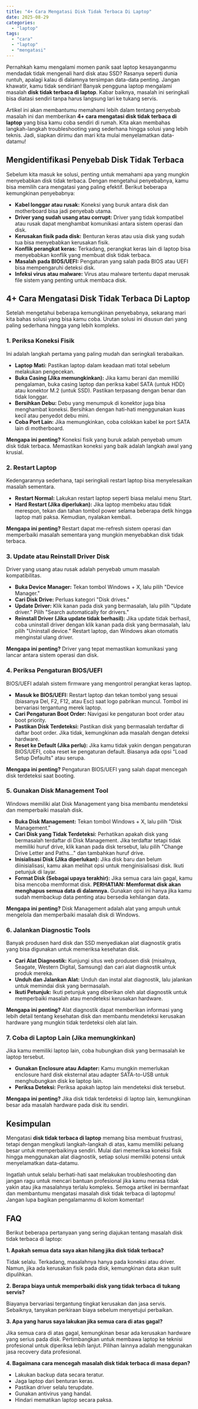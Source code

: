 ```yaml
---
title: "4+ Cara Mengatasi Disk Tidak Terbaca Di Laptop"
date: 2025-08-29
categories: 
  - "laptop"
tags: 
  - "cara"
  - "laptop"
  - "mengatasi"
---
```


Pernahkah kamu mengalami momen panik saat laptop kesayanganmu mendadak tidak mengenali hard disk atau SSD? Rasanya seperti dunia runtuh, apalagi kalau di dalamnya tersimpan data-data penting. Jangan khawatir, kamu tidak sendirian! Banyak pengguna laptop mengalami masalah **disk tidak terbaca di laptop**. Kabar baiknya, masalah ini seringkali bisa diatasi sendiri tanpa harus langsung lari ke tukang servis.

Artikel ini akan membantumu memahami lebih dalam tentang penyebab masalah ini dan memberikan **4+ cara mengatasi disk tidak terbaca di laptop** yang bisa kamu coba sendiri di rumah. Kita akan membahas langkah-langkah troubleshooting yang sederhana hingga solusi yang lebih teknis. Jadi, siapkan dirimu dan mari kita mulai menyelamatkan data-datamu!

## Mengidentifikasi Penyebab Disk Tidak Terbaca

Sebelum kita masuk ke solusi, penting untuk memahami apa yang mungkin menyebabkan disk tidak terbaca. Dengan mengetahui penyebabnya, kamu bisa memilih cara mengatasi yang paling efektif. Berikut beberapa kemungkinan penyebabnya:

- **Kabel longgar atau rusak:** Koneksi yang buruk antara disk dan motherboard bisa jadi penyebab utama.
- **Driver yang sudah usang atau corrupt:** Driver yang tidak kompatibel atau rusak dapat menghambat komunikasi antara sistem operasi dan disk.
- **Kerusakan fisik pada disk:** Benturan keras atau usia disk yang sudah tua bisa menyebabkan kerusakan fisik.
- **Konflik perangkat keras:** Terkadang, perangkat keras lain di laptop bisa menyebabkan konflik yang membuat disk tidak terbaca.
- **Masalah pada BIOS/UEFI:** Pengaturan yang salah pada BIOS atau UEFI bisa mempengaruhi deteksi disk.
- **Infeksi virus atau malware:** Virus atau malware tertentu dapat merusak file sistem yang penting untuk membaca disk.

## 4+ Cara Mengatasi Disk Tidak Terbaca Di Laptop

Setelah mengetahui beberapa kemungkinan penyebabnya, sekarang mari kita bahas solusi yang bisa kamu coba. Urutan solusi ini disusun dari yang paling sederhana hingga yang lebih kompleks.

### 1\. Periksa Koneksi Fisik

Ini adalah langkah pertama yang paling mudah dan seringkali terabaikan.

- **Laptop Mati:** Pastikan laptop dalam keadaan mati total sebelum melakukan pengecekan.
- **Buka Casing (Jika memungkinkan):** Jika kamu berani dan memiliki pengalaman, buka casing laptop dan periksa kabel SATA (untuk HDD) atau konektor M.2 (untuk SSD). Pastikan terpasang dengan benar dan tidak longgar.
- **Bersihkan Debu:** Debu yang menumpuk di konektor juga bisa menghambat koneksi. Bersihkan dengan hati-hati menggunakan kuas kecil atau penyedot debu mini.
- **Coba Port Lain:** Jika memungkinkan, coba colokkan kabel ke port SATA lain di motherboard.

**Mengapa ini penting?** Koneksi fisik yang buruk adalah penyebab umum disk tidak terbaca. Memastikan koneksi yang baik adalah langkah awal yang krusial.

### 2\. Restart Laptop

Kedengarannya sederhana, tapi seringkali restart laptop bisa menyelesaikan masalah sementara.

- **Restart Normal:** Lakukan restart laptop seperti biasa melalui menu Start.
- **Hard Restart (Jika diperlukan):** Jika laptop membeku atau tidak merespon, tekan dan tahan tombol power selama beberapa detik hingga laptop mati paksa. Kemudian, nyalakan kembali.

**Mengapa ini penting?** Restart dapat me-refresh sistem operasi dan memperbaiki masalah sementara yang mungkin menyebabkan disk tidak terbaca.

### 3\. Update atau Reinstall Driver Disk

Driver yang usang atau rusak adalah penyebab umum masalah kompatibilitas.

- **Buka Device Manager:** Tekan tombol Windows + X, lalu pilih "Device Manager."
- **Cari Disk Drive:** Perluas kategori "Disk drives."
- **Update Driver:** Klik kanan pada disk yang bermasalah, lalu pilih "Update driver." Pilih "Search automatically for drivers."
- **Reinstall Driver (Jika update tidak berhasil):** Jika update tidak berhasil, coba uninstall driver dengan klik kanan pada disk yang bermasalah, lalu pilih "Uninstall device." Restart laptop, dan Windows akan otomatis menginstal ulang driver.

**Mengapa ini penting?** Driver yang tepat memastikan komunikasi yang lancar antara sistem operasi dan disk.

### 4\. Periksa Pengaturan BIOS/UEFI

BIOS/UEFI adalah sistem firmware yang mengontrol perangkat keras laptop.

- **Masuk ke BIOS/UEFI:** Restart laptop dan tekan tombol yang sesuai (biasanya Del, F2, F12, atau Esc) saat logo pabrikan muncul. Tombol ini bervariasi tergantung merek laptop.
- **Cari Pengaturan Boot Order:** Navigasi ke pengaturan boot order atau boot priority.
- **Pastikan Disk Terdeteksi:** Pastikan disk yang bermasalah terdaftar di daftar boot order. Jika tidak, kemungkinan ada masalah dengan deteksi hardware.
- **Reset ke Default (Jika perlu):** Jika kamu tidak yakin dengan pengaturan BIOS/UEFI, coba reset ke pengaturan default. Biasanya ada opsi "Load Setup Defaults" atau serupa.

**Mengapa ini penting?** Pengaturan BIOS/UEFI yang salah dapat mencegah disk terdeteksi saat booting.

### 5\. Gunakan Disk Management Tool

Windows memiliki alat Disk Management yang bisa membantu mendeteksi dan memperbaiki masalah disk.

- **Buka Disk Management:** Tekan tombol Windows + X, lalu pilih "Disk Management."
- **Cari Disk yang Tidak Terdeteksi:** Perhatikan apakah disk yang bermasalah terdaftar di Disk Management. Jika terdaftar tetapi tidak memiliki huruf drive, klik kanan pada disk tersebut, lalu pilih "Change Drive Letter and Paths..." dan tambahkan huruf drive.
- **Inisialisasi Disk (Jika diperlukan):** Jika disk baru dan belum diinisialisasi, kamu akan melihat opsi untuk menginisialisasi disk. Ikuti petunjuk di layar.
- **Format Disk (Sebagai upaya terakhir):** Jika semua cara lain gagal, kamu bisa mencoba memformat disk. **PERHATIAN: Memformat disk akan menghapus semua data di dalamnya.** Gunakan opsi ini hanya jika kamu sudah membackup data penting atau bersedia kehilangan data.

**Mengapa ini penting?** Disk Management adalah alat yang ampuh untuk mengelola dan memperbaiki masalah disk di Windows.

### 6\. Jalankan Diagnostic Tools

Banyak produsen hard disk dan SSD menyediakan alat diagnostik gratis yang bisa digunakan untuk memeriksa kesehatan disk.

- **Cari Alat Diagnostik:** Kunjungi situs web produsen disk (misalnya, Seagate, Western Digital, Samsung) dan cari alat diagnostik untuk produk mereka.
- **Unduh dan Jalankan Alat:** Unduh dan instal alat diagnostik, lalu jalankan untuk memindai disk yang bermasalah.
- **Ikuti Petunjuk:** Ikuti petunjuk yang diberikan oleh alat diagnostik untuk memperbaiki masalah atau mendeteksi kerusakan hardware.

**Mengapa ini penting?** Alat diagnostik dapat memberikan informasi yang lebih detail tentang kesehatan disk dan membantu mendeteksi kerusakan hardware yang mungkin tidak terdeteksi oleh alat lain.

### 7\. Coba di Laptop Lain (Jika memungkinkan)

Jika kamu memiliki laptop lain, coba hubungkan disk yang bermasalah ke laptop tersebut.

- **Gunakan Enclosure atau Adapter:** Kamu mungkin memerlukan enclosure hard disk eksternal atau adapter SATA-to-USB untuk menghubungkan disk ke laptop lain.
- **Periksa Deteksi:** Periksa apakah laptop lain mendeteksi disk tersebut.

**Mengapa ini penting?** Jika disk tidak terdeteksi di laptop lain, kemungkinan besar ada masalah hardware pada disk itu sendiri.

## Kesimpulan

Mengatasi **disk tidak terbaca di laptop** memang bisa membuat frustrasi, tetapi dengan mengikuti langkah-langkah di atas, kamu memiliki peluang besar untuk memperbaikinya sendiri. Mulai dari memeriksa koneksi fisik hingga menggunakan alat diagnostik, setiap solusi memiliki potensi untuk menyelamatkan data-datamu.

Ingatlah untuk selalu berhati-hati saat melakukan troubleshooting dan jangan ragu untuk mencari bantuan profesional jika kamu merasa tidak yakin atau jika masalahnya terlalu kompleks. Semoga artikel ini bermanfaat dan membantumu mengatasi masalah disk tidak terbaca di laptopmu! Jangan lupa bagikan pengalamanmu di kolom komentar!

## FAQ

Berikut beberapa pertanyaan yang sering diajukan tentang masalah disk tidak terbaca di laptop:

**1\. Apakah semua data saya akan hilang jika disk tidak terbaca?**

Tidak selalu. Terkadang, masalahnya hanya pada koneksi atau driver. Namun, jika ada kerusakan fisik pada disk, kemungkinan data akan sulit dipulihkan.

**2\. Berapa biaya untuk memperbaiki disk yang tidak terbaca di tukang servis?**

Biayanya bervariasi tergantung tingkat kerusakan dan jasa servis. Sebaiknya, tanyakan perkiraan biaya sebelum menyetujui perbaikan.

**3\. Apa yang harus saya lakukan jika semua cara di atas gagal?**

Jika semua cara di atas gagal, kemungkinan besar ada kerusakan hardware yang serius pada disk. Pertimbangkan untuk membawa laptop ke teknisi profesional untuk diperiksa lebih lanjut. Pilihan lainnya adalah menggunakan jasa recovery data profesional.

**4\. Bagaimana cara mencegah masalah disk tidak terbaca di masa depan?**

- Lakukan backup data secara teratur.
- Jaga laptop dari benturan keras.
- Pastikan driver selalu terupdate.
- Gunakan antivirus yang handal.
- Hindari mematikan laptop secara paksa.
